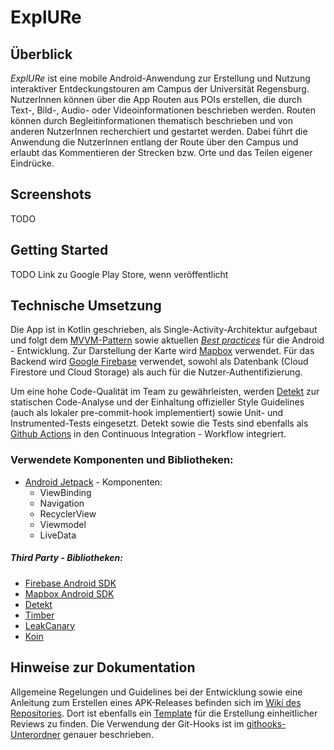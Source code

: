# ExplURe

## Überblick
*ExplURe* ist eine mobile Android-Anwendung zur Erstellung und Nutzung interaktiver
Entdeckungstouren am Campus der Universität Regensburg. NutzerInnen können über die App Routen aus POIs erstellen, die durch Text-, Bild-, Audio- oder Videoinformationen beschrieben werden. Routen können durch Begleitinformationen thematisch beschrieben und von anderen NutzerInnen recherchiert und gestartet werden. Dabei führt die Anwendung die NutzerInnen entlang der Route über den Campus und erlaubt das Kommentieren der Strecken bzw. Orte und das Teilen eigener Eindrücke.  

## Screenshots
TODO

## Getting Started
TODO Link zu Google Play Store, wenn veröffentlicht

## Technische Umsetzung
Die App ist in Kotlin geschrieben, als Single-Activity-Architektur aufgebaut und folgt dem [MVVM-Pattern](https://en.wikipedia.org/wiki/Model%E2%80%93view%E2%80%93viewmodel) sowie aktuellen [*Best practices*](https://developer.android.com/jetpack/guide) für die Android - Entwicklung.
Zur Darstellung der Karte wird [Mapbox](https://www.mapbox.com/) verwendet.
Für das Backend wird [Google Firebase](https://firebase.google.com/?hl=en) verwendet, sowohl als Datenbank (Cloud Firestore und Cloud Storage) als auch für die Nutzer-Authentifizierung.

Um eine hohe Code-Qualität im Team zu gewährleisten, werden [Detekt](https://detekt.github.io/detekt/) zur statischen Code-Analyse und der Einhaltung offizieller Style Guidelines (auch als lokaler pre-commit-hook implementiert) sowie Unit- und Instrumented-Tests eingesetzt. Detekt sowie die Tests sind ebenfalls als [Github Actions](./.github/workflows) in den Continuous Integration - Workflow integriert.

### Verwendete Komponenten und Bibliotheken:
* [Android Jetpack](https://developer.android.com/jetpack) - Komponenten:
    - ViewBinding
    - Navigation
    - RecyclerView
    - Viewmodel
    - LiveData

##### Third Party - Bibliotheken:
* [Firebase Android SDK](https://firebase.google.com/docs/android/setup?hl=en)
* [Mapbox Android SDK](https://docs.mapbox.com/android/maps/guides/)
* [Detekt](https://github.com/detekt/detekt)
* [Timber](https://github.com/JakeWharton/timber)
* [LeakCanary](https://square.github.io/leakcanary/)
* [Koin](https://insert-koin.io/)

## Hinweise zur Dokumentation
Allgemeine Regelungen und Guidelines bei der Entwicklung sowie eine Anleitung zum Erstellen eines APK-Releases befinden sich im [Wiki des Repositories](https://github.com/UniRegensburg/unsere-app-fur-die-universitat-regensburg-campus-guide/wiki). 
Dort ist ebenfalls ein [Template](https://github.com/UniRegensburg/unsere-app-fur-die-universitat-regensburg-campus-guide/wiki/Checkliste---Pull-Request-Review) für die Erstellung einheitlicher Reviews zu finden. 
Die Verwendung der Git-Hooks ist im [githooks-Unterordner](./githooks) genauer beschrieben.

